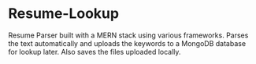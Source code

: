 # Resume-Lookup
Resume Parser built with a MERN stack using various frameworks. Parses the text automatically and uploads the keywords to a MongoDB database for lookup later. Also saves the files uploaded locally. 
